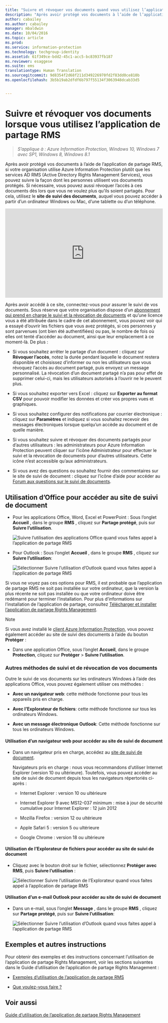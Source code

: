 ```yaml
---
title: "Suivre et révoquer vos documents quand vous utilisez l’application de partage RMS| Azure Information Protection"
description: "Après avoir protégé vos documents à l’aide de l’application de partage RMS, vous pouvez voir comment les personnes utilisent vos documents protégés. Si nécessaire, vous pouvez aussi révoquer l’accès à ces documents dès lors que vous ne voulez plus qu’ils soient partagés."
author: cabailey
ms.author: cabailey
manager: mbaldwin
ms.date: 10/04/2016
ms.topic: article
ms.prod: 
ms.service: information-protection
ms.technology: techgroup-identity
ms.assetid: 61f349ce-bdd2-45c1-acc5-bc83937fb187
ms.reviewer: esaggese
ms.suite: ems
translationtype: Human Translation
ms.sourcegitcommit: 9d8354f2d68f211d349226970fd2f83dd0ce810b
ms.openlocfilehash: 3b5b19ab2dfdf6b797f55134f3063948dcab33d5


---
```


# <a name="track-and-revoke-your-documents-when-you-use-the-rms-sharing-application"></a>Suivre et révoquer vos documents lorsque vous utilisez l’application de partage RMS

>*S’applique à : Azure Information Protection, Windows 10, Windows 7 avec SP1, Windows 8, Windows 8.1*

Après avoir protégé vos documents à l’aide de l’application de partage RMS, si votre organisation utilise Azure Information Protection plutôt que les services AD RMS (Active Directory Rights Management Services), vous pouvez suivre la façon dont les personnes utilisent vos documents protégés. Si nécessaire, vous pouvez aussi révoquer l’accès à ces documents dès lors que vous ne voulez plus qu’ils soient partagés. Pour cela, utilisez le **site de suivi des documents**, auquel vous pouvez accéder à partir d’un ordinateur Windows ou Mac, d’une tablette ou d’un téléphone.

<div style="padding-top: 56.25%; position: relative; width: 100%;">
<iframe style="position: absolute;top: 0;left: 0;right: 0;bottom: 0;" width="100%" height="100%" src="https://channel9.msdn.com/Series/Information-Protection/Azure-RMS-Document-Tracking-and-Revocation/player" frameborder="0" allowfullscreen></iframe>
</div>

Après avoir accédé à ce site, connectez-vous pour assurer le suivi de vos documents. Sous réserve que votre organisation dispose d’un [abonnement qui prend en charge le suivi et la révocation de documents](https://www.microsoft.com/en-us/cloud-platform/azure-information-protection-features) et qu’une licence vous a été attribuée dans le cadre de cet abonnement, vous pouvez voir qui a essayé d’ouvrir les fichiers que vous avez protégés, si ces personnes y sont parvenues (ont bien été authentifiées) ou pas, le nombre de fois où elles ont tenté d’accéder au document, ainsi que leur emplacement à ce moment-là. De plus :

-   Si vous souhaitez arrêter le partage d’un document : cliquez sur **Révoquer l’accès**, notez la durée pendant laquelle le document restera disponible et choisissez d’informer ou non les utilisateurs que vous révoquez l’accès au document partagé, puis envoyez un message personnalisé. La révocation d’un document partagé n’a pas pour effet de supprimer celui-ci, mais les utilisateurs autorisés à l’ouvrir ne le peuvent plus.

-   Si vous souhaitez exporter vers Excel : cliquez sur **Exporter au format CSV** pour pouvoir modifier les données et créer vos propres vues et graphiques.

-   Si vous souhaitez configurer des notifications par courrier électronique : cliquez sur **Paramètres** et indiquez si vous souhaitez recevoir des messages électroniques lorsque quelqu’un accède au document et de quelle manière.

- Si vous souhaitez suivre et révoquer des documents partagés pour d’autres utilisateurs : les administrateurs pour Azure Information Protection peuvent cliquer sur l’icône Administrateur pour effectuer le suivi et la révocation de documents pour d’autres utilisateurs. Cette icône n’est accessible qu’aux administrateurs.

-   Si vous avez des questions ou souhaitez fournir des commentaires sur le site de suivi de document : cliquez sur l’icône d’aide pour accéder au [Forum aux questions sur le suivi de documents](http://go.microsoft.com/fwlink/?LinkId=523977).

## <a name="using-office-to-access-the-document-tracking-site"></a>Utilisation d’Office pour accéder au site de suivi de document

-   Pour les applications Office, Word, Excel et PowerPoint : Sous l’onglet **Accueil** , dans le groupe **RMS** , cliquez sur **Partage protégé**, puis sur **Suivre l’utilisation**.

    ![Suivre l’utilisation des applications Office quand vous faites appel à l’application de partage RMS ](../media/ADRMS_MSRMSApp_OfficeToolbarTrackUsage.png)

-   Pour Outlook : Sous l’onglet **Accueil** , dans le groupe  **RMS** , cliquez sur **Suivre l’utilisation**:

    ![Sélectionner Suivre l’utilisation d’Outlook quand vous faites appel à l’application de partage RMS ](../media/ADRMS_MSRMSApp_OutlookTrackUsage.png)

Si vous ne voyez pas ces options pour RMS, il est probable que l’application de partage RMS ne soit pas installée sur votre ordinateur, que la version la plus récente ne soit pas installée ou que votre ordinateur doive être redémarré pour terminer l’installation. Pour plus d’informations sur l’installation de l’application de partage, consultez [Télécharger et installer l’application de partage Rights Management](install-sharing-app.md).

> [!NOTE] 
> Si vous avez installé le [client Azure Information Protection](../rms-client/info-protect-client.md), vous pouvez également accéder au site de suivi des documents à l’aide du bouton **Protéger** : 
> 
> - Dans une application Office, sous l’onglet **Accueil**, dans le groupe **Protection**, cliquez sur **Protéger** > **Suivre l’utilisation**. 

### <a name="other-ways-to-track-and-revoke-your-documents"></a>Autres méthodes de suivi et de révocation de vos documents
Outre le suivi de vos documents sur les ordinateurs Windows à l’aide des applications Office, vous pouvez également utiliser ces méthodes :

-   **Avec un navigateur web**: cette méthode fonctionne pour tous les appareils pris en charge.

-   **Avec l’Explorateur de fichiers**: cette méthode fonctionne sur tous les ordinateurs Windows.

-   **Avec un message électronique Outlook**: Cette méthode fonctionne sur tous les ordinateurs Windows.

#### <a name="using-a-web-browser-to-access-the-doc-tracking-site"></a>Utilisation d’un navigateur web pour accéder au site de suivi de document

-   Dans un navigateur pris en charge, accédez au [site de suivi de document](http://go.microsoft.com/fwlink/?LinkId=529562).

    Navigateurs pris en charge : nous vous recommandons d’utiliser Internet Explorer (version 10 ou ultérieure). Toutefois, vous pouvez accéder au site de suivi de document depuis tous les navigateurs répertoriés ci-après :

    -   Internet Explorer : version 10 ou ultérieure

    -   Internet Explorer 9 avec MS12-037 minimum : mise à jour de sécurité cumulative pour Internet Explorer : 12 juin 2012

    -   Mozilla Firefox : version 12 ou ultérieure

    -   Apple Safari 5 : version 5 ou ultérieure

    -   Google Chrome : version 18 ou ultérieure

#### <a name="using-file-explorer-to-access-the-doc-tracking-site"></a>Utilisation de l’Explorateur de fichiers pour accéder au site de suivi de document

-   Cliquez avec le bouton droit sur le fichier, sélectionnez **Protéger avec RMS**, puis **Suivre l’utilisation** :

    ![Sélectionner Suivre l’utilisation de l’Explorateur quand vous faites appel à l’application de partage RMS](../media/ADRMS_MSRMSApp_ExplorerTrackUsage.png)

#### <a name="using-an-outlook-email-message-to-access-the-doc-tracking-site"></a>Utilisation d’un e-mail Outlook pour accéder au site de suivi de document

-   Dans un e-mail, sous l’onglet **Message** , dans le groupe  **RMS** , cliquez sur **Partage protégé**, puis sur **Suivre l’utilisation**:

    ![Sélectionner Suivre l’utilisation d’Outlook quand vous faites appel à l’application de partage RMS](../media/ADRMS_MSRMSApp_OutlookMessageTrackUsage.png)

## <a name="examples-and-other-instructions"></a>Exemples et autres instructions
Pour obtenir des exemples et des instructions concernant l’utilisation de l’application de partage Rights Management, voir les sections suivantes dans le Guide d’utilisation de l’application de partage Rights Management :

-   [Exemples d’utilisation de l’application de partage RMS](sharing-app-user-guide.md#examples-for-using-the-rms-sharing-application)

-   [Que voulez-vous faire ?](sharing-app-user-guide.md#what-do-you-want-to-do)

## <a name="see-also"></a>Voir aussi
[Guide d’utilisation de l’application de partage Rights Management](sharing-app-user-guide.md)



<!--HONumber=Nov16_HO2-->


